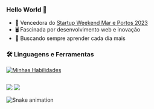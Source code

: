 ### Hello World 👋

- 🥇 Vencedora do [Startup Weekend Mar e Portos 2023](https://drive.google.com/file/d/1XnFgbpU4xbvcmISu_0VkFV4RbzE_iUBJ/view)
- 🖥️ Fascinada por desenvolvimento web e inovação
- 🚀 Buscando sempre aprender cada dia mais

### 🛠️ Linguagens e Ferramentas  
[![Minhas Habilidades](https://skillicons.dev/icons?i=html,css,java,spring,figma,py
)](https://skillicons.dev)
          
##

<div>
  <a href="https://www.instagram.com/dudaidp/" target="_blank"><img src="https://img.shields.io/badge/-Instagram-5d52cb?style=for-the-badge&logo=instagram&logoColor=white" target="_blank"></a>
  <a href="https://www.linkedin.com/in/eduarda-fonseca-3a0b44234/" target="_blank"><img src="https://img.shields.io/badge/-LinkedIn-%230077B5?style=for-the-badge&logo=linkedin&logoColor=white" target="_blank"></a>
</div>


![Snake animation](https://github.com/darknessstonight/darknessstonight/blob/main/.github/workflows/cobrinha.yml)
